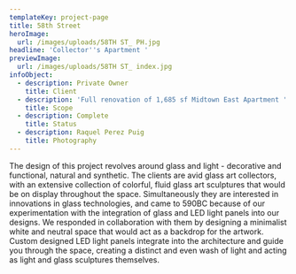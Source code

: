 ```yaml
---
templateKey: project-page
title: 58th Street
heroImage:
  url: /images/uploads/58TH ST_ PH.jpg
headline: 'Collector''s Apartment '
previewImage:
  url: /images/uploads/58TH ST_ index.jpg
infoObject:
  - description: Private Owner
    title: Client
  - description: 'Full renovation of 1,685 sf Midtown East Apartment '
    title: Scope
  - description: Complete
    title: Status
  - description: Raquel Perez Puig
    title: Photography
---
```



The design of this project revolves around glass and light - decorative and functional, natural and synthetic. The clients are avid glass art collectors, with an extensive collection of colorful, fluid glass art sculptures that would be on display throughout the space. Simultaneously they are interested in innovations in glass technologies, and came to 590BC because of our experimentation with the integration of glass and LED light panels into our designs. We responded in collaboration with them by designing a minimalist white and neutral space that would act as a backdrop for the artwork. Custom designed LED light panels integrate into the architecture and guide you through the space, creating a distinct and even wash of light and acting as light and glass sculptures themselves.
